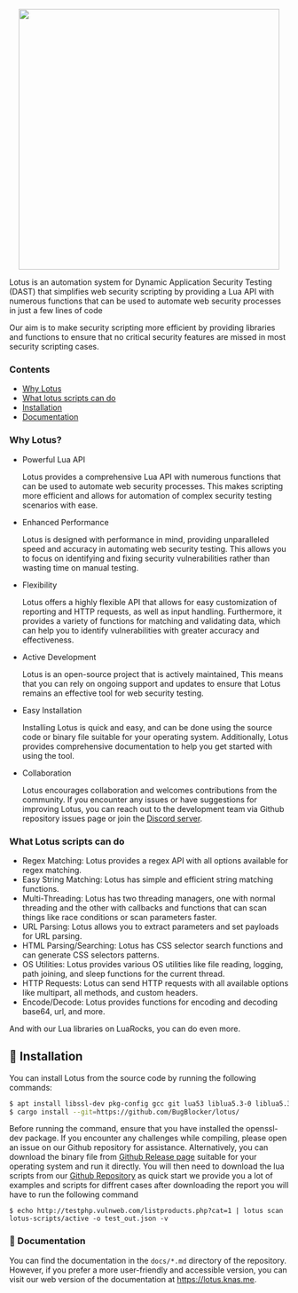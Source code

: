<p align="center">
<p align="center">
<img src="https://user-images.githubusercontent.com/45688522/222855427-5a328880-1ded-4adf-ac8e-35d0ba1c8cdd.png" width="470px" >
<!-- img src="https://user-images.githubusercontent.com/45688522/222831284-09899d3b-322b-4215-ba99-8294d4bf8a9b.png" width="170px" -->
</p>
Lotus is an automation system for Dynamic Application Security Testing (DAST) that simplifies web security scripting by providing a Lua API with numerous functions that can be used to automate web security processes in just a few lines of code

Our aim is to make security scripting more efficient by providing libraries and functions to ensure that no critical security features are missed in most security scripting cases.

### Contents
- [Why Lotus](#why-lotus)
- [What lotus scripts can do](#what-lotus-scripts-can-do)
- [Installation](#rocket-installation)
- [Documentation](#book-documentation)

### Why Lotus?
- Powerful Lua API

    Lotus provides a comprehensive Lua API with numerous functions that can be used to automate web security processes. This makes scripting more efficient and allows for automation of complex security testing scenarios with ease.

- Enhanced Performance

    Lotus is designed with performance in mind, providing unparalleled speed and accuracy in automating web security testing. This allows you to focus on identifying and fixing security vulnerabilities rather than wasting time on manual testing.

- Flexibility

    Lotus offers a highly flexible API that allows for easy customization of reporting and HTTP requests, as well as input handling. Furthermore, it provides a variety of functions for matching and validating data, which can help you to identify vulnerabilities with greater accuracy and effectiveness.

- Active Development

    Lotus is an open-source project that is actively maintained, This means that you can rely on ongoing support and updates to ensure that Lotus remains an effective tool for web security testing.

- Easy Installation

    Installing Lotus is quick and easy, and can be done using the source code or binary file suitable for your operating system. Additionally, Lotus provides comprehensive documentation to help you get started with using the tool.

- Collaboration

    Lotus encourages collaboration and welcomes contributions from the community. If you encounter any issues or have suggestions for improving Lotus, you can reach out to the development team via Github repository issues page or join the [Discord server](https://discord.gg/nBYDPTzjSq).


### What Lotus scripts can do
- Regex Matching: Lotus provides a regex API with all options available for regex matching.
- Easy String Matching: Lotus has simple and efficient string matching functions.
- Multi-Threading: Lotus has two threading managers, one with normal threading and the other with callbacks and functions that can scan things like race conditions or scan parameters faster.
- URL Parsing: Lotus allows you to extract parameters and set payloads for URL parsing.
- HTML Parsing/Searching: Lotus has CSS selector search functions and can generate CSS selectors patterns.
- OS Utilities: Lotus provides various OS utilities like file reading, logging, path joining, and sleep functions for the current thread.
- HTTP Requests: Lotus can send HTTP requests with all available options like multipart, all methods, and custom headers.
- Encode/Decode: Lotus provides functions for encoding and decoding base64, url, and more.

And with our Lua libraries on LuaRocks, you can do even more. 


## :rocket: Installation
You can install Lotus from the source code by running the following commands:
```bash
$ apt install libssl-dev pkg-config gcc git lua53 liblua5.3-0 liblua5.3-dev -y
$ cargo install --git=https://github.com/BugBlocker/lotus/
```

Before running the command, ensure that you have installed the openssl-dev package. If you encounter any challenges while compiling, please open an issue on our Github repository for assistance. Alternatively, you can download the binary file from [Github Release page](https://github.com/BugBlocker/lotus/releases) suitable for your operating system and run it directly.
You will then need to download the lua scripts from our [Github Repository](https://github.com/BugBlocker/lotus-scripts) as quick start 
we provide you a lot of examples and scripts for diffrent cases
after downloading the report you will have to run the following command
```
$ echo http://testphp.vulnweb.com/listproducts.php?cat=1 | lotus scan lotus-scripts/active -o test_out.json -v
```


### :book: Documentation
You can find the documentation in the `docs/*.md` directory of the repository. However, if you prefer a more user-friendly and accessible version, you can visit our web version of the documentation at https://lotus.knas.me.
